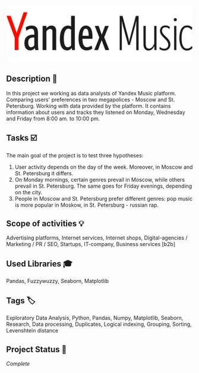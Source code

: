 ![YM-logo](yandex_music_logo.png)

## Description :key:
In this project we working as data analysts of Yandex Music platform. Comparing users' preferences in two megapolices - Moscow and St. Petersburg. Working with data provided by the platform. It contains information about users and tracks they listened on Monday, Wednesday and Friday from 8:00 am. to 10:00 pm.


## Tasks :ballot_box_with_check:
The main goal of the project is to test three hypotheses:

1. User activity depends on the day of the week. Moreover, in Moscow and St. Petersburg it differs.
2. On Monday mornings, certain genres prevail in Moscow, while others prevail in St. Petersburg. The same goes for Friday evenings, depending on the city.
3. People in Moscow and St. Petersburg prefer different genres: pop music is more popular in Moskow, in St. Petersburg - russian rap.


## Scope of activities :bulb:
Advertising platforms, Internet services, Internet shops, Digital-agencies / Marketing / PR / SEO, Startups, IT-company, Business services [b2b]


## Used Libraries :mortar_board:
Pandas, Fuzzywuzzy, Seaborn, Matplotlib


## Tags :label:
Exploratory Data Analysis, Python, Pandas, Numpy, Matplotlib, Seaborn, Research, Data processing, Duplicates, Logical indexing, Grouping, Sorting, Levenshtein distance


## Project Status :black_square_button:
_Complete_



